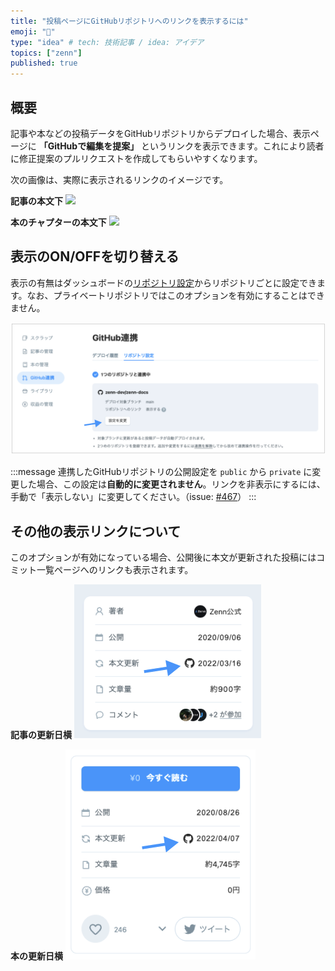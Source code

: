 ```yaml
---
title: "投稿ページにGitHubリポジトリへのリンクを表示するには"
emoji: "🔗"
type: "idea" # tech: 技術記事 / idea: アイデア
topics: ["zenn"]
published: true
---
```


## 概要

記事や本などの投稿データをGitHubリポジトリからデプロイした場合、表示ページに **「GitHubで編集を提案」** というリンクを表示できます。これにより読者に修正提案のプルリクエストを作成してもらいやすくなります。

次の画像は、実際に表示されるリンクのイメージです。

**記事の本文下**
![](https://storage.googleapis.com/zenn-user-upload/uj9ddsewac5p8fb6w3fv60a49tjo)

**本のチャプターの本文下**
![](https://storage.googleapis.com/zenn-user-upload/hxi4og4tdn0eeqm40jhvarwt6boa)

## 表示のON/OFFを切り替える

表示の有無はダッシュボードの[リポジトリ設定](https://zenn.dev/dashboard/deploys?tab=repo_settings)からリポジトリごとに設定できます。なお、プライベートリポジトリではこのオプションを有効にすることはできません。

![](/images/articles/show-github-link/show-link-setting.png)

:::message
連携したGitHubリポジトリの公開設定を `public` から `private` に変更した場合、この設定は**自動的に変更されません**。リンクを非表示にするには、手動で「表示しない」に変更してください。（issue: [#467](https://github.com/zenn-dev/zenn-community/issues/467)）
:::

## その他の表示リンクについて


このオプションが有効になっている場合、公開後に本文が更新された投稿にはコミット一覧ページへのリンクも表示されます。

**記事の更新日横**
![](/images/articles/show-github-link/article-commit-link.png)

**本の更新日横**
![](/images/articles/show-github-link/book-commit-link.png)

